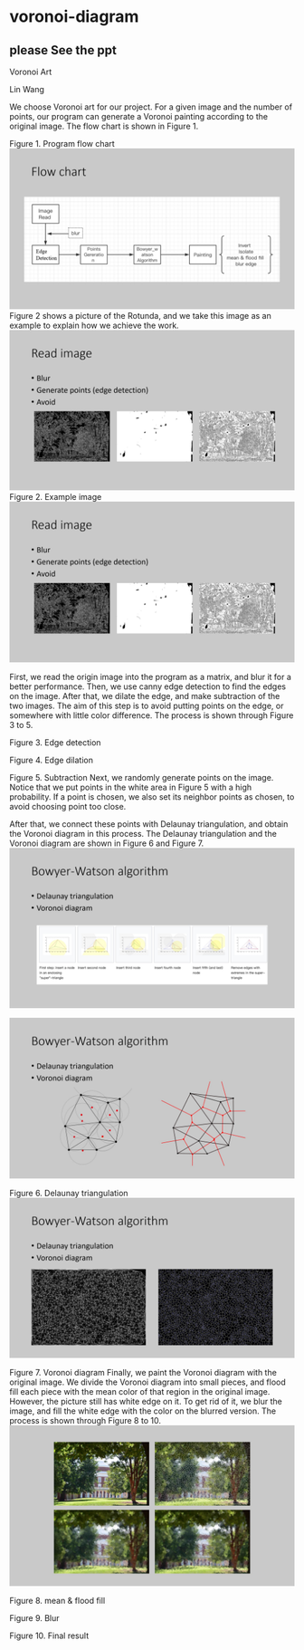 # voronoi-diagram
## please See the ppt
Voronoi Art

Lin Wang 

We choose Voronoi art for our project. For a given image and the number of points, our program can generate a Voronoi painting according to the original image. The flow chart is shown in Figure 1.
 
Figure 1. Program flow chart
![image](https://github.com/1e0n-xx/voronoi-diagram/blob/master/Voronoi%20diagram/figure%20(2).jpg)
Figure 2 shows a picture of the Rotunda, and we take this image as an example to explain how we achieve the work.
 ![image](https://github.com/1e0n-xx/voronoi-diagram/blob/master/Voronoi%20diagram/figure%20(3).jpg)
Figure 2. Example image
 ![image](https://github.com/1e0n-xx/voronoi-diagram/blob/master/Voronoi%20diagram/figure%20(3).jpg)

First, we read the origin image into the program as a matrix, and blur it for a better performance. Then, we use canny edge detection to find the edges on the image. After that, we dilate the edge, and make subtraction of the two images. The aim of this step is to avoid putting points on the edge, or somewhere with little color difference. The process is shown through Figure 3 to 5.
 
Figure 3. Edge detection

Figure 4. Edge dilation

Figure 5. Subtraction
Next, we randomly generate points on the image. Notice that we put points in the white area in Figure 5 with a high probability. If a point is chosen, we also set its neighbor points as chosen, to avoid choosing point too close.

After that, we connect these points with Delaunay triangulation, and obtain the Voronoi diagram in this process. The Delaunay triangulation and the Voronoi diagram are shown in Figure 6 and Figure 7.
  ![image](https://github.com/1e0n-xx/voronoi-diagram/blob/master/Voronoi%20diagram/figure%20(4).jpg)

  ![image](https://github.com/1e0n-xx/voronoi-diagram/blob/master/Voronoi%20diagram/figure%20(5).jpg)

Figure 6. Delaunay triangulation
  ![image](https://github.com/1e0n-xx/voronoi-diagram/blob/master/Voronoi%20diagram/figure%20(6).jpg)

Figure 7. Voronoi diagram
Finally, we paint the Voronoi diagram with the original image. We divide the Voronoi diagram into small pieces, and flood fill each piece with the mean color of that region in the original image. However, the picture still has white edge on it. To get rid of it, we blur the image, and fill the white edge with the color on the blurred version. The process is shown through Figure 8 to 10.
  ![image](https://github.com/1e0n-xx/voronoi-diagram/blob/master/Voronoi%20diagram/figure%20(8).jpg)

Figure 8. mean & flood fill

Figure 9. Blur

Figure 10. Final result

